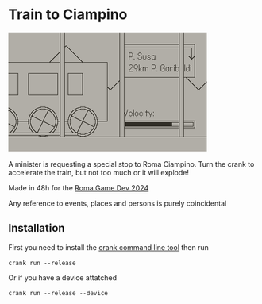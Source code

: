 # Train to Ciampino

![Game preview](preview.gif)

A minister is requesting a special stop to Roma Ciampino. Turn the crank to accelerate the train, but not too much or it will explode!

Made in 48h for the [Roma Game Dev 2024](https://globalgamejam.org/jam-sites/2024/roma-game-dev-jam-chapter-14)

Any reference to events, places and persons is purely coincidental

## Installation

First you need to install the [crank command line tool](https://github.com/rtsuk/crank) then run

    crank run --release

Or if you have a device attatched

    crank run --release --device
